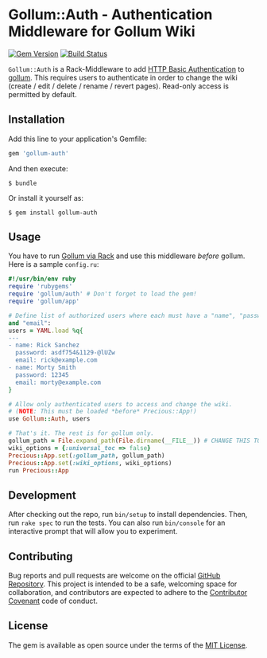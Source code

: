 # Gollum::Auth - Authentication Middleware for Gollum Wiki

[![Gem Version](https://badge.fury.io/rb/gollum-auth.svg)](https://badge.fury.io/rb/gollum-auth)
[![Build Status](https://travis-ci.org/bjoernalbers/gollum-auth.svg?branch=master)](https://travis-ci.org/bjoernalbers/gollum-auth)

`Gollum::Auth` is a Rack-Middleware to add
[HTTP Basic Authentication](https://en.wikipedia.org/wiki/Basic_access_authentication)
to
[gollum](https://github.com/gollum/gollum).
This requires users to authenticate in order to change the wiki (create /
edit / delete / rename / revert pages).
Read-only access is permitted by default.


## Installation

Add this line to your application's Gemfile:

```ruby
gem 'gollum-auth'
```

And then execute:

    $ bundle

Or install it yourself as:

    $ gem install gollum-auth


## Usage

You have to run
[Gollum via Rack](https://github.com/gollum/gollum/wiki/Gollum-via-Rack)
and use this middleware *before* gollum.
Here is a sample `config.ru`:

```ruby
#!/usr/bin/env ruby
require 'rubygems'
require 'gollum/auth' # Don't forget to load the gem!
require 'gollum/app'

# Define list of authorized users where each must have a "name", "password"
and "email":
users = YAML.load %q{
---
- name: Rick Sanchez
  password: asdf754&1129-@lUZw
  email: rick@example.com
- name: Morty Smith
  password: 12345
  email: morty@example.com
}

# Allow only authenticated users to access and change the wiki.
# (NOTE: This must be loaded *before* Precious::App!)
use Gollum::Auth, users

# That's it. The rest is for gollum only.
gollum_path = File.expand_path(File.dirname(__FILE__)) # CHANGE THIS TO POINT TO YOUR OWN WIKI REPO
wiki_options = {:universal_toc => false}
Precious::App.set(:gollum_path, gollum_path)
Precious::App.set(:wiki_options, wiki_options)
run Precious::App
```


## Development

After checking out the repo, run `bin/setup` to install dependencies.
Then, run `rake spec` to run the tests. You can also run `bin/console` for an
interactive prompt that will allow you to experiment.


## Contributing

Bug reports and pull requests are welcome on the official
[GitHub Repository](https://github.com/bjoernalbers/gollum-auth).
This project is intended to be a safe, welcoming space for collaboration, and
contributors are expected to adhere to the
[Contributor Covenant](http://contributor-covenant.org) code of conduct.


## License

The gem is available as open source under the terms of the
[MIT License](LICENSE.txt).

